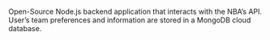 Open-Source Node.js backend application that interacts with the NBA’s API.
User’s team preferences and information are stored in a MongoDB cloud database.
